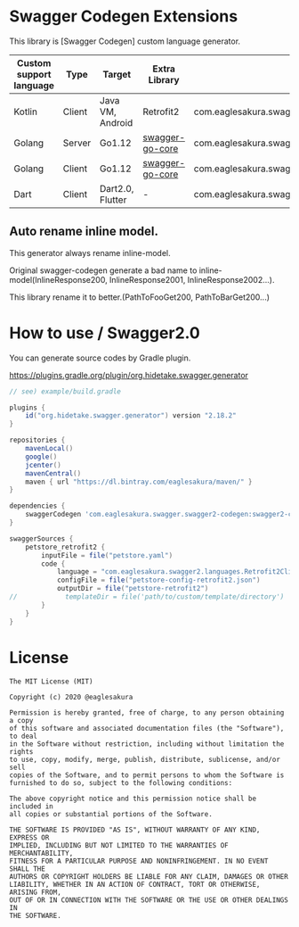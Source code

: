 # Swagger Codegen Extensions

This library is [Swagger Codegen] custom language generator.

|Custom support language|Type|Target|Extra Library|Language Class|
|---|---|---|---|---|
|Kotlin|Client|Java VM, Android|Retrofit2|com.eaglesakura.swagger2.languages.Retrofit2ClientCodegen|
|Golang|Server|Go1.12|[swagger-go-core](https://github.com/eaglesakura/swagger-go-core)|com.eaglesakura.swagger2.languages.Go112ServerCodegen|
|Golang|Client|Go1.12|[swagger-go-core](https://github.com/eaglesakura/swagger-go-core)|com.eaglesakura.swagger2.languages.Go112ClientCodegen|
|Dart|Client|Dart2.0, Flutter|-|com.eaglesakura.swagger2.languages.Dart2ClientCodegen|

## Auto rename inline model.

This generator always rename inline-model.

Original swagger-codegen generate a bad name to inline-model(InlineResponse200, InlineResponse2001, InlineResponse2002...).

This library rename it to better.(PathToFooGet200, PathToBarGet200...)

# How to use / Swagger2.0

You can generate source codes by Gradle plugin.

https://plugins.gradle.org/plugin/org.hidetake.swagger.generator

```gradle
// see) example/build.gradle

plugins {
    id("org.hidetake.swagger.generator") version "2.18.2"
}

repositories {
    mavenLocal()
    google()
    jcenter()
    mavenCentral()
    maven { url "https://dl.bintray.com/eaglesakura/maven/" }
}

dependencies {
    swaggerCodegen 'com.eaglesakura.swagger.swagger2-codegen:swagger2-codegen:1.0.build-24'
}

swaggerSources {
    petstore_retrofit2 {
        inputFile = file("petstore.yaml")
        code {
            language = "com.eaglesakura.swagger2.languages.Retrofit2ClientCodegen"
            configFile = file("petstore-config-retrofit2.json")
            outputDir = file("petstore-retrofit2")
//            templateDir = file('path/to/custom/template/directory')
        }
    }
}

```

# License

```
The MIT License (MIT)

Copyright (c) 2020 @eaglesakura

Permission is hereby granted, free of charge, to any person obtaining a copy
of this software and associated documentation files (the "Software"), to deal
in the Software without restriction, including without limitation the rights
to use, copy, modify, merge, publish, distribute, sublicense, and/or sell
copies of the Software, and to permit persons to whom the Software is
furnished to do so, subject to the following conditions:

The above copyright notice and this permission notice shall be included in
all copies or substantial portions of the Software.

THE SOFTWARE IS PROVIDED "AS IS", WITHOUT WARRANTY OF ANY KIND, EXPRESS OR
IMPLIED, INCLUDING BUT NOT LIMITED TO THE WARRANTIES OF MERCHANTABILITY,
FITNESS FOR A PARTICULAR PURPOSE AND NONINFRINGEMENT. IN NO EVENT SHALL THE
AUTHORS OR COPYRIGHT HOLDERS BE LIABLE FOR ANY CLAIM, DAMAGES OR OTHER
LIABILITY, WHETHER IN AN ACTION OF CONTRACT, TORT OR OTHERWISE, ARISING FROM,
OUT OF OR IN CONNECTION WITH THE SOFTWARE OR THE USE OR OTHER DEALINGS IN
THE SOFTWARE.
```